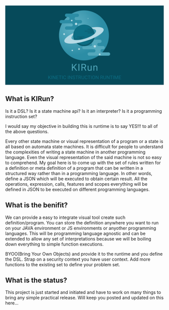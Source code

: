 ![Logo](https://github.com/kkdatkiran/KIRun/blob/main/visuals/cover%20preview.png?raw=true)

## What is KIRun?

Is it a DSL?
Is it a state machine api?
Is it an interpreter?
Is it a programming instruction set?

I would say my objective in building this is runtime is to say YES!!! to all of the above questions.

Every other state machine or visual representation of a program or a state is all based on automata state machines. It is difficult for people to understand the complexities of writing a state machine in another programming language. Even the visual representation of the said machine is not so easy to comprehend. My goal here is to come up with the set of rules written for a definition or meta definition of a program that can be written in a structured way rather than in a programming language. In other words, define a JSON which will be executed to obtain certain result. All the operations, expression, calls, features and scopes everything will be defined in JSON to be executed on different programming languages.

## What is the benifit?

We can provide a easy to integrate visual tool create such definition/program. You can store the definition anywhere you want to run on your JAVA environment or JS environments or anyother programming languages. This will be programming language agnostic and can be extended to allow any set of interpretations because we will be boiling down everything to simple function executions.

BYOO(Bring Your Own Objects) and provide it to the runtime and you define the DSL. Strap on a security context you have user context. Add more functions to the existing set to define your problem set.

## What is the status?

This project is just started and initiated and have to work on many things to bring any simple practical release. Will keep you posted and updated on this here...
